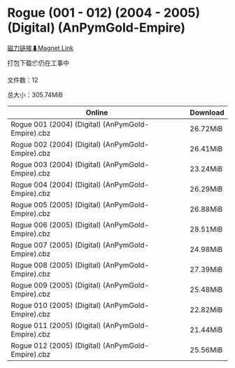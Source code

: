 # Rogue (001 - 012) (2004 - 2005) (Digital) (AnPymGold-Empire)

[磁力链接⬇Magnet Link](magnet:?xt=urn:btih:5b7bd8eff4db8ff0d14ad8e1568a1cd5e29efd92&dn=Rogue%20%28001%20-%20012%29%20%282004%20-%202005%29%20%28Digital%29%20%28AnPymGold-Empire%29)

打包下载📦仍在工事中

文件数：12

总大小：305.74MiB

Online | Download
--- | ---
Rogue 001 (2004) (Digital) (AnPymGold-Empire).cbz | 26.72MiB
Rogue 002 (2004) (Digital) (AnPymGold-Empire).cbz | 26.41MiB
Rogue 003 (2004) (Digital) (AnPymGold-Empire).cbz | 23.24MiB
Rogue 004 (2004) (Digital) (AnPymGold-Empire).cbz | 26.29MiB
Rogue 005 (2005) (Digital) (AnPymGold-Empire).cbz | 26.88MiB
Rogue 006 (2005) (Digital) (AnPymGold-Empire).cbz | 28.51MiB
Rogue 007 (2005) (Digital) (AnPymGold-Empire).cbz | 24.98MiB
Rogue 008 (2005) (Digital) (AnPymGold-Empire).cbz | 27.39MiB
Rogue 009 (2005) (Digital) (AnPymGold-Empire).cbz | 25.48MiB
Rogue 010 (2005) (Digital) (AnPymGold-Empire).cbz | 22.82MiB
Rogue 011 (2005) (Digital) (AnPymGold-Empire).cbz | 21.44MiB
Rogue 012 (2005) (Digital) (AnPymGold-Empire).cbz | 25.56MiB